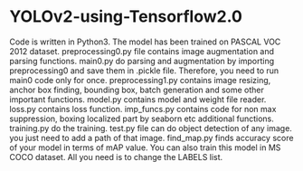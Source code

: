 # YOLOv2-using-Tensorflow2.0
Code is written in Python3. The model has been trained on PASCAL VOC 2012 dataset.
preprocessing0.py file contains image augmentation and parsing functions.
main0.py do parsing and augmentation by importing preprocessing0 and save them in .pickle file. Therefore, you need to run main0 code only for once.
preprocessing1.py contains image resizing, anchor box finding, bounding box, batch generation and some other important functions.
model.py contains model and weight file reader.
loss.py contains loss function.
imp_funcs.py contains code for non max suppression, boxing localized part by seaborn etc additional functions.
training.py do the training.
test.py file can do object detection of any image. you just need to add a path of that image.
find_map.py finds accuracy score of your model in terms of mAP value.
You can also train this model in MS COCO dataset. All you need is to change the LABELS list.
